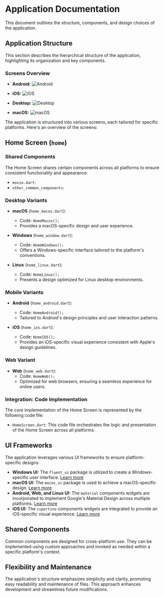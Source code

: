 # Application Documentation
This document outlines the structure, components, and design choices of the application.

## Application Structure
This section describes the hierarchical structure of the application, highlighting its organization and key components.

### Screens Overview

- **Android:**
  ![Android](https://drive.google.com/uc?id=1NrM1h5T0v3hysQtku8w_im1N82j4bcqO)

- **iOS:**
  ![iOS](https://drive.google.com/uc?id=195fUn0RSMhHrcNwH5MrH_zLnWwfBbaoU)

- **Desktop:**
  ![Desktop](https://drive.google.com/uc?id=1daG0afmz_v_HPhY9MzXK2qdgquUCIF0l)

- **macOS:**
  ![macOS](https://drive.google.com/uc?id=12SfGBEHUVanSkxPPm5-vOi5eOKdCZGMV)

The application is structured into various screens, each tailored for specific platforms. Here's an overview of the screens:

## Home Screen (`home`)
### Shared Components
The Home Screen shares certain components across all platforms to ensure consistent functionality and appearance:

- `movie.dart`: 
- `other_common_components`:

### Desktop Variants
- **macOS** (`home_macos.dart`):
    - Code: `HomeMacos();`
    - Provides a macOS-specific design and user experience.

- **Windows** (`home_window.dart`):
    - Code: `HomeWindows();`
    - Offers a Windows-specific interface tailored to the platform's conventions.

- **Linux** (`home_linux.dart`):
    - Code: `HomeLinux();`
    - Presents a design optimized for Linux desktop environments.

### Mobile Variants
- **Android** (`home_android.dart`):
    - Code: `HomeAndroid();`
    - Tailored to Android's design principles and user interaction patterns.

- **iOS** (`home_ios.dart`):
    - Code: `HomeIOS();`
    - Provides an iOS-specific visual experience consistent with Apple's design guidelines.

### Web Variant
- **Web** (`home_web.dart`):
    - Code: `HomeWeb();`
    - Optimized for web browsers, ensuring a seamless experience for online users.

### Integration: Code Implementation
The core implementation of the Home Screen is represented by the following code file:

- `HomeScreen.dart`: This code file orchestrates the logic and presentation of the Home Screen across all platforms.

## UI Frameworks
The application leverages various UI frameworks to ensure platform-specific designs:

- **Windows UI:** The `fluent_ui` package is utilized to create a Windows-specific user interface. [Learn more](https://pub.dev/packages/fluent_ui)
- **macOS UI:** The `macos_ui` package is used to achieve a macOS-specific design. [Learn more](https://pub.dev/packages/macos_ui)
- **Android, Web, and Linux UI:** The `material` components widgets are incorporated to implement Google's Material Design across multiple platforms. [Learn more](https://docs.flutter.dev/ui/widgets/material)
- **iOS UI:** The `cupertino` components widgets are integrated to provide an iOS-specific visual experience. [Learn more](https://docs.flutter.dev/ui/widgets/cupertino)

## Shared Components
Common components are designed for cross-platform use. They can be implemented using custom approaches and invoked as needed within a specific platform's context.

## Flexibility and Maintenance
The application's structure emphasizes simplicity and clarity, promoting easy readability and maintenance of files. This approach enhances development and streamlines future modifications.
